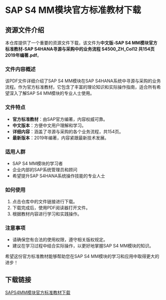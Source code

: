 # SAP S4 MM模块官方标准教材下载

## 资源文件介绍

本仓库提供了一个重要的资源文件下载，该文件为**中文版-SAP S4 MM模块官方标准教材-SAP S4HANA寻源与采购中的业务流程 S4500_ZH_Col12 共154页 2019年编著.pdf**。

### 文件内容概述

该PDF文件详细介绍了SAP S4 MM模块在SAP S4HANA系统中寻源与采购的业务流程。作为官方标准教材，它包含了丰富的理论知识和实际操作指南，适合所有希望深入了解SAP S4 MM模块的专业人士使用。

### 文件特点

- **官方标准教材**：由SAP官方编著，内容权威可靠。
- **中文版本**：方便中文用户理解和学习。
- **详细内容**：涵盖了寻源与采购的各个业务流程，共154页。
- **最新版本**：2019年编著，内容紧跟最新技术发展。

### 适用人群

- SAP S4 MM模块的学习者
- 企业内部的SAP系统管理员和顾问
- 希望提升SAP S4HANA系统操作技能的专业人士

### 如何使用

1. 点击仓库中的文件链接进行下载。
2. 下载完成后，使用PDF阅读器打开文件。
3. 根据教材内容进行学习和实践操作。

### 注意事项

- 请确保您有合法的使用权限，遵守相关版权规定。
- 建议在学习过程中结合实际操作，以更好地掌握SAP S4 MM模块的知识。

希望这份官方标准教材能够帮助您在SAP S4 MM模块的学习和应用中取得更大的进步！

## 下载链接

[SAPS4MM模块官方标准教材下载](https://pan.quark.cn/s/8f6da63fcce6)
